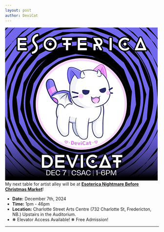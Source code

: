 ```yaml
---
layout: post
author: DeviCat
---
```


![](/img/EsotericaNightmareBeforeChristmas2024.png)
My next table for artist alley will be at **[Esoterica Nightmare Before Christmas Market](https://www.facebook.com/share/183NXz1Rjp/)**!
<!--card-->
- **Date:** December 7th, 2024
- **Time:** 1pm &#45; 46pm
- **Location:** Charlotte Street Arts Centre (732 Charlotte St, Fredericton, NB.) Upstairs in the Auditorium.
- ❅ Elevator Access Available! ❅ Free Admission!

---
